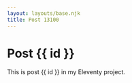 ```yaml
---
layout: layouts/base.njk
title: Post 13100
---
```


# Post {{ id }}

This is post {{ id }} in my Eleventy project.
